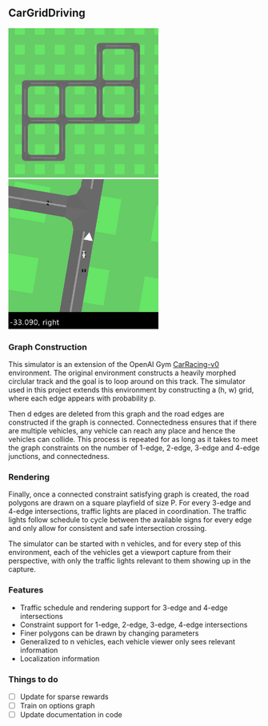 ## CarGridDriving

<img src="images/circuit.png" width=300/> &nbsp;&nbsp;&nbsp;&nbsp;&nbsp; <img src="images/closeup.png" width=300/>

### Graph Construction

This simulator is an extension of the OpenAI Gym [CarRacing-v0](https://gym.openai.com/envs/CarRacing-v0/) environment. The original environment constructs a heavily morphed circlular track and the goal is to loop around on this track. The simulator used in this project extends this environment by constructing a (h, w) grid, where each edge appears with probability p.

Then d edges are deleted from this graph and the road edges are constructed if the graph is connected. Connectedness ensures that if there are multiple vehicles, any vehicle can reach any place and hence the vehicles can collide. This process is repeated for as long as it takes to meet the graph constraints on the number of 1-edge, 2-edge, 3-edge and 4-edge junctions, and connectedness.

### Rendering

Finally, once a connected constraint satisfying graph is created, the road polygons are drawn on a square playfield of size P. For every 3-edge and 4-edge intersections, traffic lights are placed in coordination. The traffic lights follow schedule to cycle between the available signs for every edge and only allow for consistent and safe intersection crossing.

The simulator can be started with n vehicles, and for every step of this environment, each of the vehicles get a viewport capture from their perspective, with only the traffic lights relevant to them showing up in the capture.

### Features
- Traffic schedule and rendering support for 3-edge and 4-edge intersections
- Constraint support for 1-edge, 2-edge, 3-edge, 4-edge intersections
- Finer polygons can be drawn by changing parameters
- Generalized to n vehicles, each vehicle viewer only sees relevant information
- Localization information

### Things to do

- [ ] Update for sparse rewards
- [ ] Train on options graph
- [ ] Update documentation in code
